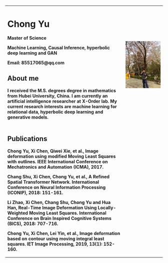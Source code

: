 <table border="0">
  <tr>
    <td width="75%">
      <h1>Chong Yu</h1>
      <p><b>Master of Science</b></p>
      <p><b>Machine Learning, Causal Inference, hyperbolic deep learning and GAN</b></p>
      <p><b>Email: 85517065@qq.com</b></p>
      <h2>About me</h2>
      <p><b>I received the M.S. degrees degree in mathematics from Hubei  University, China.
I am currently an artificial intelligence researcher at X-Order lab. 
My current research interests are machine learning for relational data, hyperbolic deep learning and generative models.</b></p>
    </td>
    <td width="25%">
      <img src="/1574014676743.jpeg" width="100%">      
    </td>
  </tr>
  <td with="100%">
      <h2>Publications</h2>
      <p><b>Chong Yu, Xi Chen, Qiwei Xie, et al., Image deformation using modified Moving Least Squares with outlines. IEEE International Conference on Mechatronics and Automation (ICMA), 2017.</b></p>    
    <p><b> </p></b>
      <p><b>Chang Shu, Xi Chen, Chong Yu, et al., A Refined Spatial Transformer Network. International Conference on Neural Information Processing (ICONIP), 2018: 151-161.</b></p>
      <p><b>Li Zhao, Xi Chen, Chang Shu, Chong Yu and Hua Han, Real-Time Image Deformation Using Locally-Weighted Moving Least Squares. International Conference on Brain Inspired Cognitive Systems (BICS), 2018: 707-716.</b></p>
      <p><b>Chong Yu, Xi Chen, Lei Yin, et al., Image deformation based on contour using moving integral least squares. IET Image Processing, 2019, 13(1): 152-160.</b></p>
      </td>
</table>


